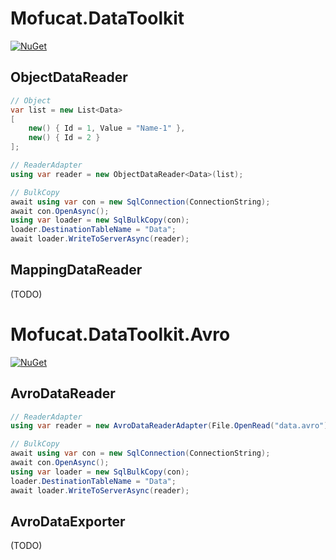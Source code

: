 # Mofucat.DataToolkit

[![NuGet](https://img.shields.io/nuget/v/DataReaderAdapter.Object.svg)](https://www.nuget.org/packages/DataReaderAdapter.Object)

## ObjectDataReader

```csharp
// Object
var list = new List<Data>
[
    new() { Id = 1, Value = "Name-1" },
    new() { Id = 2 }
];

// ReaderAdapter 
using var reader = new ObjectDataReader<Data>(list);

// BulkCopy
await using var con = new SqlConnection(ConnectionString);
await con.OpenAsync();
using var loader = new SqlBulkCopy(con);
loader.DestinationTableName = "Data";
await loader.WriteToServerAsync(reader);
```

## MappingDataReader

(TODO)

# Mofucat.DataToolkit.Avro

[![NuGet](https://img.shields.io/nuget/v/DataReaderAdapter.Avro.svg)](https://www.nuget.org/packages/DataReaderAdapter.Avro)

## AvroDataReader

```csharp
// ReaderAdapter 
using var reader = new AvroDataReaderAdapter(File.OpenRead("data.avro"));

// BulkCopy
await using var con = new SqlConnection(ConnectionString);
await con.OpenAsync();
using var loader = new SqlBulkCopy(con);
loader.DestinationTableName = "Data";
await loader.WriteToServerAsync(reader);
```

## AvroDataExporter

(TODO)
